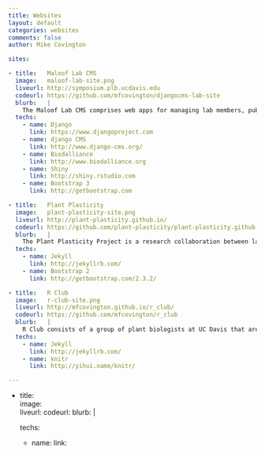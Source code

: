 ```yaml
---
title: Websites
layout: default
categories: websites
comments: false
author: Mike Covington

sites:

- title:   Maloof Lab CMS
  image:   maloof-lab-site.png
  liveurl: http://symposium.plb.ucdavis.edu
  codeurl: https://github.com/mfcovington/djangocms-lab-site
  blurb:   |
    The Maloof Lab CMS comprises web apps for managing lab members, publications, genome browsers, Shiny apps, and other content relevant to a scientific lab.
  techs:
    - name: Django
      link: https://www.djangoproject.com
    - name: django CMS
      link: http://www.django-cms.org/
    - name: Biodalliance
      link: http://www.biodalliance.org
    - name: Shiny
      link: http://shiny.rstudio.com
    - name: Bootstrap 3
      link: http://getbootstrap.com

- title:   Plant Plasticity
  image:   plant-plasticity-site.png
  liveurl: http://plant-plasticity.github.io/
  codeurl: https://github.com/plant-plasticity/plant-plasticity.github.io
  blurb:   |
    The Plant Plasticity Project is a research collaboration between labs at UC-Riverside, UC-Davis, and Emory University. Funded by the NSF Plant Genome Research Program, the project focuses on an integrative analysis of plasticity in cell fate determination in plants.
  techs:
    - name: Jekyll
      link: http://jekyllrb.com/
    - name: Bootstrap 2
      link: http://getbootstrap.com/2.3.2/

- title:   R Club
  image:   r-club-site.png
  liveurl: http://mfcovington.github.io/r_club/
  codeurl: https://github.com/mfcovington/r_club
  blurb:   |
    R Club consists of a group of plant biologists at UC Davis that are interested in learning and using the statistical programming language R.
  techs:
    - name: Jekyll
      link: http://jekyllrb.com/
    - name: knitr
      link: http://yihui.name/knitr/

---
```


- title:   
  image:   
  liveurl: 
  codeurl: 
  blurb:   |
    
  techs:
    - name: 
      link: 

